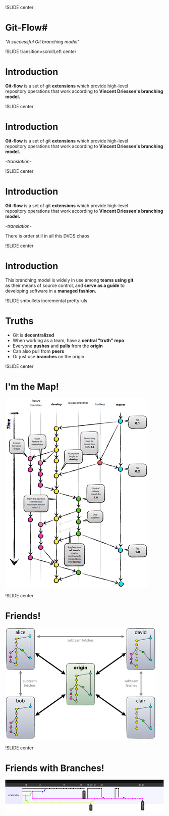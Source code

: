 !SLIDE center
# Git-Flow#

*"A successful Git branching model"*

!SLIDE transition=scrollLeft center 

# Introduction #

**Git-flow** is a set of git **extensions** which provide high-level<br />
repository operations that work according to **Vincent Driessen's branching model.**

!SLIDE center 

# Introduction #

**Git-flow** is a set of git **extensions** which provide high-level<br />
repository operations that work according to **Vincent Driessen's branching model.**

*-translation-*

!SLIDE center

# Introduction #

**Git-flow** is a set of git **extensions** which provide high-level<br />
repository operations that work according to **Vincent Driessen's branching model.**

*-translation-*

There is order still in all this DVCS chaos

!SLIDE center

# Introduction #

This branching model is widely in use among **teams using git** <br />
as their means of source control, and **serve as a guide** to <br />
developing software in a **managed fashion.**


!SLIDE smbullets incremental pretty-uls 
# Truths #

* Git is **decentralized**
* When working as a team, have a **central "truth" repo** 
* Everyone **pushes** and **pulls** from the **origin**
* Can also pull from **peers**
* Or just use **branches** on the origin


!SLIDE center

# I'm the Map! #

![I'm the Map!](git_branching_model.png)

!SLIDE center

# Friends! #

![I've got Friends!](centr-decentr.png)

!SLIDE center
# Friends with Branches! #

![I've got Branches!](branches.png)
